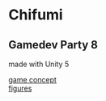 # Chifumi  

## Gamedev Party 8

made with Unity 5

[game concept](http://piratepad.net/chifumi)  
[figures](https://docs.google.com/spreadsheets/d/17CWbvKhvHnBCg1WZ5QB0q-GAChZP4R8xrTr4Agvj5XE/edit#gid=0)  